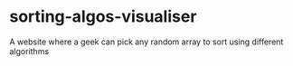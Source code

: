 # sorting-algos-visualiser
A website where a geek can pick any random array to sort using different algorithms

